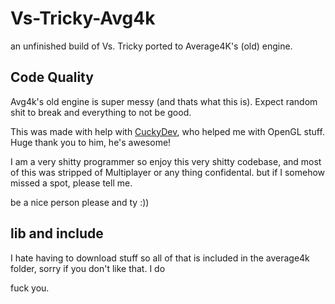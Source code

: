 # Vs-Tricky-Avg4k
an unfinished build of Vs. Tricky ported to Average4K's (old) engine.

## Code Quality

Avg4k's old engine is super messy (and thats what this is). Expect random shit to break and everything to not be good.

This was made with help with [CuckyDev](https://twitter.com/cuckydev), who helped me with OpenGL stuff. Huge thank you to him, he's awesome!



I am a very shitty programmer so enjoy this very shitty codebase, and most of this was stripped of Multiplayer or any thing confidental. but if I somehow missed a spot, please tell me.

be a nice person please and ty :))


## lib and include

I hate having to download stuff so all of that is included in the average4k folder, sorry if you don't like that. I do

fuck you.